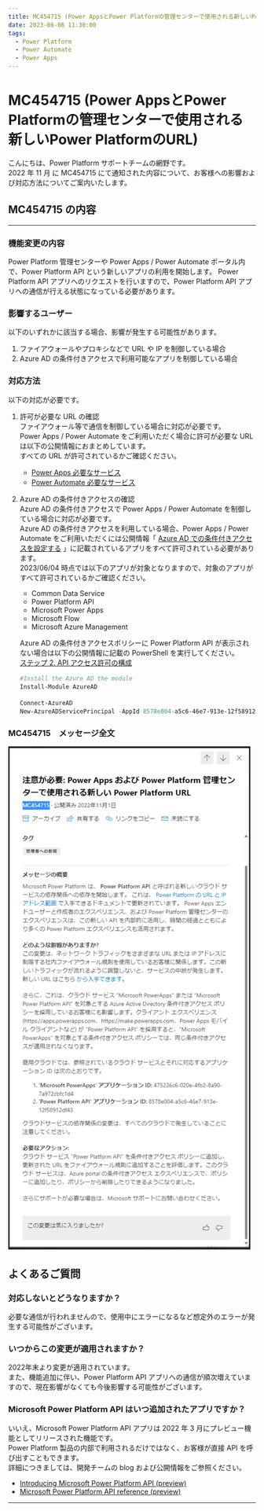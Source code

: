 ```yaml
---
title: MC454715 (Power AppsとPower Platformの管理センターで使用される新しいPower PlatformのURL)
date: 2023-06-06 11:30:00
tags:
  - Power Platform
  - Power Automate
  - Power Apps
---
```


# MC454715 (Power AppsとPower Platformの管理センターで使用される新しいPower PlatformのURL)

こんにちは、Power Platform サポートチームの網野です。  
2022 年 11 月 に MC454715 にて通知された内容について、お客様への影響および対応方法についてご案内いたします。

<!-- more -->

## MC454715 の内容
---
### 機能変更の内容
Power Platform 管理センターや Power Apps / Power Automate ポータル内で、Power Platform API という新しいアプリの利用を開始します。 Power Platform API アプリへのリクエストを行いますので、Power Platform API アプリへの通信が行える状態になっている必要があります。  

### 影響するユーザー
以下のいずれかに該当する場合、影響が発生する可能性があります。
1. ファイアウォールやプロキシなどで URL や IP を制御している場合
1. Azure AD の条件付きアクセスで利用可能なアプリを制御している場合

### 対応方法
以下の対応が必要です。  
1. 許可が必要な URL の確認  
     ファイアウォール等で通信を制御している場合に対応が必要です。  
     Power Apps / Power Automate をご利用いただく場合に許可が必要な URL は以下の公開情報におまとめしています。  
     すべての URL が許可されているかご確認ください。 
     * [Power Apps 必要なサービス](https://learn.microsoft.com/ja-jp/power-apps/limits-and-config#required-services)
     * [Power Automate 必要なサービス](https://learn.microsoft.com/ja-jp/power-automate/ip-address-configuration#required-services)
1. Azure AD の条件付きアクセスの確認  
    Azure AD の条件付きアクセスで Power Apps / Power Automate を制御している場合に対応が必要です。  
     Azure AD の条件付きアクセスを利用している場合、Power Apps / Power Automate をご利用いただくには公開情報「 [Azure AD での条件付きアクセスを設定する](https://learn.microsoft.com/ja-jp/power-platform/guidance/adoption/conditional-access)  」に記載されているアプリをすべて許可されている必要があります。  
     2023/06/04 時点では以下のアプリが対象となりますので、対象のアプリがすべて許可されているかご確認ください。
     * Common Data Service
     * Power Platform API
     * Microsoft Power Apps
     * Microsoft Flow
     * Microsoft Azure Management  

     Azure AD の条件付きアクセスポリシーに Power Platform API が表示されない場合は以下の公開情報に記載の PowerShell を実行してください。  
     [ステップ 2. API アクセス許可の構成](https://learn.microsoft.com/ja-jp/power-platform/admin/programmability-authentication-v2#step-2-configure-api-permissions)
     ```powershell
     #Install the Azure AD the module
     Install-Module AzureAD
      
     Connect-AzureAD
     New-AzureADServicePrincipal -AppId 8578e004-a5c6-46e7-913e-12f58912df43 -DisplayName "Power Platform API"
     ```

### MC454715　メッセージ全文
![](./mc454715/messagecenter.png)

## よくあるご質問
### 対応しないとどうなりますか？
必要な通信が行われませんので、使用中にエラーになるなど想定外のエラーが発生する可能性がございます。

### いつからこの変更が適用されますか？
2022年末より変更が適用されています。  
また、機能追加に伴い、Power Platform API アプリへの通信が順次増えていますので、現在影響がなくても今後影響する可能性がございます。

### Microsoft Power Platform API はいつ追加されたアプリですか？
いいえ、Microsoft Power Platform API アプリは 2022 年 3 月にプレビュー機能としてリリースされた機能です。  
Power Platform 製品の内部で利用されるだけではなく、お客様が直接 API を呼び出すこともできます。  
詳細につきましては、開発チームの blog および公開情報をご参照ください。
*  [Introducing Microsoft Power Platform API (preview)](https://powerapps.microsoft.com/en-us/blog/introducing-microsoft-power-platform-api-preview/)
* [Microsoft Power Platform API reference (preview)](https://learn.microsoft.com/en-us/rest/api/power-platform/)


---


